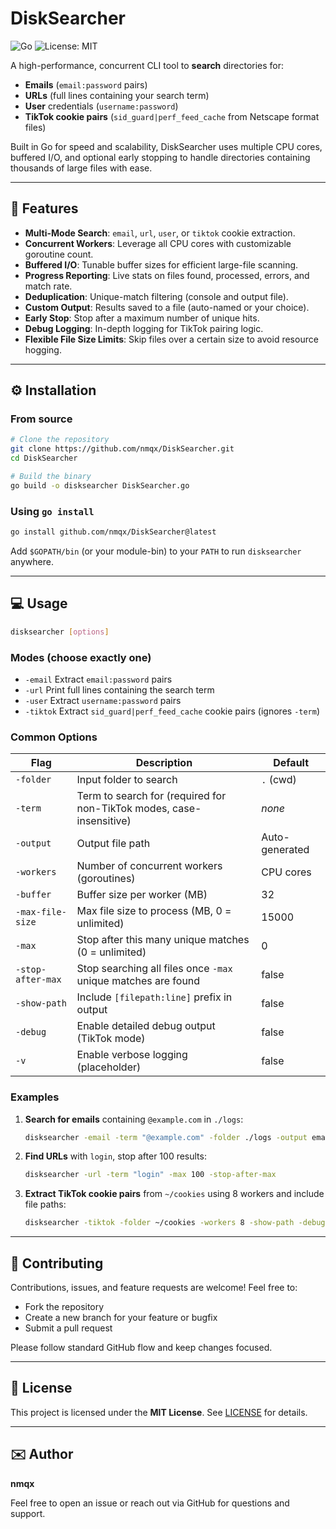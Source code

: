 # DiskSearcher

![Go](https://img.shields.io/badge/language-Go-blue?logo=go) ![License: MIT](https://img.shields.io/badge/license-MIT-green)

A high-performance, concurrent CLI tool to **search** directories for:

- **Emails** (`email:password` pairs)
- **URLs** (full lines containing your search term)
- **User** credentials (`username:password`)
- **TikTok cookie pairs** (`sid_guard|perf_feed_cache` from Netscape format files)

Built in Go for speed and scalability, DiskSearcher uses multiple CPU cores, buffered I/O, and optional early stopping to handle directories containing thousands of large files with ease.

---

## 🚀 Features

- **Multi-Mode Search**: `email`, `url`, `user`, or `tiktok` cookie extraction.
- **Concurrent Workers**: Leverage all CPU cores with customizable goroutine count.
- **Buffered I/O**: Tunable buffer sizes for efficient large-file scanning.
- **Progress Reporting**: Live stats on files found, processed, errors, and match rate.
- **Deduplication**: Unique-match filtering (console and output file).
- **Custom Output**: Results saved to a file (auto-named or your choice).
- **Early Stop**: Stop after a maximum number of unique hits.
- **Debug Logging**: In-depth logging for TikTok pairing logic.
- **Flexible File Size Limits**: Skip files over a certain size to avoid resource hogging.

---

## ⚙️ Installation

### From source

```bash
# Clone the repository
git clone https://github.com/nmqx/DiskSearcher.git
cd DiskSearcher

# Build the binary
go build -o disksearcher DiskSearcher.go
```

### Using `go install`

```bash
go install github.com/nmqx/DiskSearcher@latest
```

Add `$GOPATH/bin` (or your module-bin) to your `PATH` to run `disksearcher` anywhere.

---

## 💻 Usage

```bash
disksearcher [options]
```

### Modes (choose exactly one)

- `-email`     Extract `email:password` pairs
- `-url`       Print full lines containing the search term
- `-user`      Extract `username:password` pairs
- `-tiktok`    Extract `sid_guard|perf_feed_cache` cookie pairs (ignores `-term`)

### Common Options

| Flag               | Description                                                           | Default        |
| ------------------ | --------------------------------------------------------------------- | -------------- |
| `-folder`          | Input folder to search                                                | `.` (cwd)      |
| `-term`            | Term to search for (required for non-TikTok modes, case-insensitive)  | _none_         |
| `-output`          | Output file path                                                       | Auto-generated |
| `-workers`         | Number of concurrent workers (goroutines)                              | CPU cores      |
| `-buffer`          | Buffer size per worker (MB)                                            | 32             |
| `-max-file-size`   | Max file size to process (MB, 0 = unlimited)                           | 15000          |
| `-max`             | Stop after this many unique matches (0 = unlimited)                    | 0              |
| `-stop-after-max`  | Stop searching all files once `-max` unique matches are found         | false          |
| `-show-path`       | Include `[filepath:line]` prefix in output                             | false          |
| `-debug`           | Enable detailed debug output (TikTok mode)                             | false          |
| `-v`               | Enable verbose logging (placeholder)                                   | false          |

### Examples

1. **Search for emails** containing `@example.com` in `./logs`:

   ```bash
   disksearcher -email -term "@example.com" -folder ./logs -output emails_found.txt
   ```

2. **Find URLs** with `login`, stop after 100 results:

   ```bash
   disksearcher -url -term "login" -max 100 -stop-after-max
   ```

3. **Extract TikTok cookie pairs** from `~/cookies` using 8 workers and include file paths:

   ```bash
   disksearcher -tiktok -folder ~/cookies -workers 8 -show-path -debug
   ```

---

## 🤝 Contributing

Contributions, issues, and feature requests are welcome! Feel free to:

- Fork the repository
- Create a new branch for your feature or bugfix
- Submit a pull request

Please follow standard GitHub flow and keep changes focused.

---

## 📄 License

This project is licensed under the **MIT License**. See [LICENSE](LICENSE) for details.

---

## ✉️ Author

**nmqx**

Feel free to open an issue or reach out via GitHub for questions and support.


